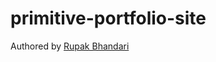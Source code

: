 # primitive-portfolio-site
Authored by  <a href="https://www.rupakbhandari.com.np">Rupak Bhandari</a>


